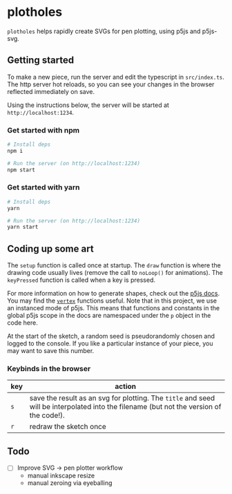 # plotholes

`plotholes` helps rapidly create SVGs for pen plotting, using p5js and p5js-svg.

## Getting started

To make a new piece, run the server and edit the typescript in `src/index.ts`. The http server hot reloads, so you can see your changes in the browser reflected immediately on save.

Using the instructions below, the server will be started at `http://localhost:1234`.

### Get started with npm

```bash
# Install deps
npm i

# Run the server (on http://localhost:1234)
npm start
```

### Get started with yarn

```bash
# Install deps
yarn

# Run the server (on http://localhost:1234)
yarn start
```

## Coding up some art

The `setup` function is called once at startup. The `draw` function is where the drawing code usually lives (remove the call to `noLoop()` for animations). The `keyPressed` function is called when a key is pressed.

For more information on how to generate shapes, check out the [p5js docs](https://p5js.org/reference/). You may find the [`vertex`](https://p5js.org/reference/#/p5/vertex) functions useful. Note that in this project, we use an instanced mode of p5js. This means that functions and constants in the global p5js scope in the docs are namespaced under the `p` object in the code here.

At the start of the sketch, a random seed is pseudorandomly chosen and logged to the console. If you like a particular instance of your piece, you may want to save this number.

### Keybinds in the browser

| key | action |
| --- | ---  |
| `s` | save the result as an svg for plotting. The `title` and seed will be interpolated into the filename (but not the version of the code!). |
| `r` | redraw the sketch once |

## Todo

- [ ] Improve SVG -> pen plotter workflow
    - manual inkscape resize
    - manual zeroing via eyeballing